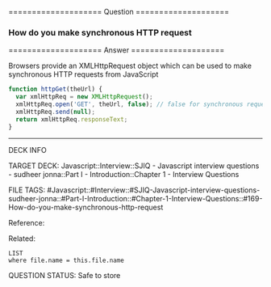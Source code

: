 ==================== Question ====================  

### How do you make synchronous HTTP request  

==================== Answer ====================  

Browsers provide an XMLHttpRequest object which can be used to make synchronous
HTTP requests from JavaScript

```javascript
function httpGet(theUrl) {
  var xmlHttpReq = new XMLHttpRequest();
  xmlHttpReq.open('GET', theUrl, false); // false for synchronous request
  xmlHttpReq.send(null);
  return xmlHttpReq.responseText;
}
```

---

DECK INFO

TARGET DECK: Javascript::Interview::SJIQ - Javascript interview questions -
sudheer jonna::Part I - Introduction::Chapter 1 - Interview Questions

FILE TAGS:
#Javascript::#Interview::#SJIQ-Javascript-interview-questions-sudheer-jonna::#Part-I-Introduction::#Chapter-1-Interview-Questions::#169-How-do-you-make-synchronous-http-request

Reference:

Related:

```dataview
LIST
where file.name = this.file.name
```

QUESTION STATUS: Safe to store
